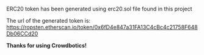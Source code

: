 ERC20 token has been generated using erc20.sol file found in this project

The url of the generated token is: https://ropsten.etherscan.io/token/0x6fD4e847a31FA13C4cBc4c21758F648Db06CCd20

**Thanks for using Crowdbotics!**